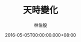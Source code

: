 ---
issue: 171
title: 天時變化
author: 林伯殷
language: 饒平
date: 2016-05-05T00:00:00.000+08:00
topic: 環保
difficulty: 2
wikidata: Q98096018
wikidata_link: https://www.wikidata.org/wiki/Q98096018
author_wikidata_link: https://www.wikidata.org/wiki/Q98096277
author_wikidata: Q98096277
---